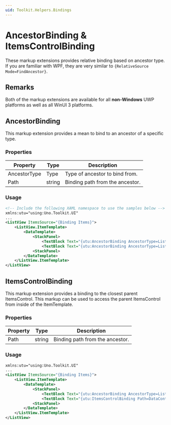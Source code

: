 ```yaml
---
uid: Toolkit.Helpers.Bindings
---
```

# AncestorBinding & ItemsControlBinding
These markup extensions provides relative binding based on ancestor type. If you are familiar with WPF, they are very similar to `{RelativeSource Mode=FindAncestor}`.

## Remarks
Both of the markup extensions are available for all **non-Windows** UWP platforms as well as all WinUI 3 platforms. 

## AncestorBinding
This markup extension provides a mean to bind to an ancestor of a specific type.

### Properties
Property|Type|Description
-|-|-
AncestorType|Type|Type of ancestor to bind from.
Path|string|Binding path from the ancestor.

### Usage
```xml
<!-- Include the following XAML namespace to use the samples below -->
xmlns:utu="using:Uno.Toolkit.UI"
...
<ListView ItemsSource="{Binding Items}">
    <ListView.ItemTemplate>
        <DataTemplate>
            <StackPanel>
                <TextBlock Text="{utu:AncestorBinding AncestorType=ListView, Path=HorizontalAlignment}" />
                <TextBlock Text="{utu:AncestorBinding AncestorType=ListView, Path=DataContext.Data.PropertyOnSameLevelAsItems}" />
            <StackPanel>
        </DataTemplate>
    </ListView.ItemTemplate>
</ListView>
```

## ItemsControlBinding
This markup extension provides a binding to the closest parent ItemsControl. This markup can be used to access the parent ItemsControl from inside of the ItemTemplate.

### Properties
Property|Type|Description
-|-|-
Path|string|Binding path from the ancestor.

### Usage
```xml
xmlns:utu="using:Uno.Toolkit.UI"
...
<ListView ItemsSource="{Binding Items}">
    <ListView.ItemTemplate>
        <DataTemplate>
            <StackPanel>
                <TextBlock Text="{utu:AncestorBinding AncestorType=ListView, Path=HorizontalAlignment}" />
                <TextBlock Text="{utu:ItemsControlBinding Path=DataContext.Data.PropertyOnSameLevelAsItems}" />
            <StackPanel>
        </DataTemplate>
    </ListView.ItemTemplate>
</ListView>
```
